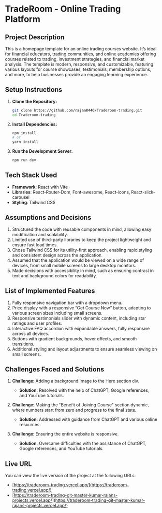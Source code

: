 # TradeRoom - Online Trading Platform

## Project Description

This is a homepage template for an online trading courses website. It’s ideal for financial educators, trading communities, and online academies offering courses related to trading, investment strategies, and financial market analysis. The template is modern, responsive, and customizable, featuring various layouts for course showcases, testimonials, membership options, and more, to help businesses provide an engaging learning experience.

## Setup Instructions

1. **Clone the Repository:**

   ```bash
   git clone https://github.com/rajan8446/Traderoom-trading.git
   cd Traderoom-trading
   ```

2. **Install Dependencies:**

   ```bash
   npm install
   # or
   yarn install
   ```

3. **Run the Development Server:**

   ```bash
   npm run dev
   ```

## Tech Stack Used

- **Framework**: React with Vite
- **Libraries**: React-Router-Dom, Font-awesome, React-icons, React-slick-carousel
- **Styling**: Tailwind CSS

## Assumptions and Decisions

1. Structured the code with reusable components in mind, allowing easy modification and scalability.
2. Limited use of third-party libraries to keep the project lightweight and ensure fast load times.
3. Chose Tailwind CSS for its utility-first approach, enabling rapid styling and consistent design across the application.
4. Assumed that the application would be viewed on a wide range of devices, from small mobile screens to large desktop monitors.
5. Made decisions with accessibility in mind, such as ensuring contrast in text and background colors for readability.

## List of Implemented Features

1. Fully responsive navigation bar with a dropdown menu.
2. Price display with a responsive “Get Course Now” button, adapting to various screen sizes including small screens.
3. Responsive testimonials slider with dynamic content, including star ratings and user profiles.
4. Interactive FAQ accordion with expandable answers, fully responsive across all devices.
5. Buttons with gradient backgrounds, hover effects, and smooth transitions.
6. Additional styling and layout adjustments to ensure seamless viewing on small screens.

## Challenges Faced and Solutions

1. **Challenge**: Adding a background image to the Hero section div.

   - **Solution**: Resolved with the help of ChatGPT, Google references, and YouTube tutorials.

2. **Challenge**: Making the "Benefit of Joining Course" section dynamic, where numbers start from zero and progress to the final state.

   - **Solution**: Addressed with guidance from ChatGPT and various online resources.

3. **Challenge**: Ensuring the entire website is responsive.
   - **Solution**: Overcame difficulties with the assistance of ChatGPT, Google references, and YouTube tutorials.

## Live URL

You can view the live version of the project at the following URLs:

- [https://traderoom-trading.vercel.app/](https://traderoom-trading.vercel.app/)
- [https://traderoom-trading-git-master-kumar-rajans-projects.vercel.app/](https://traderoom-trading-git-master-kumar-rajans-projects.vercel.app/)
